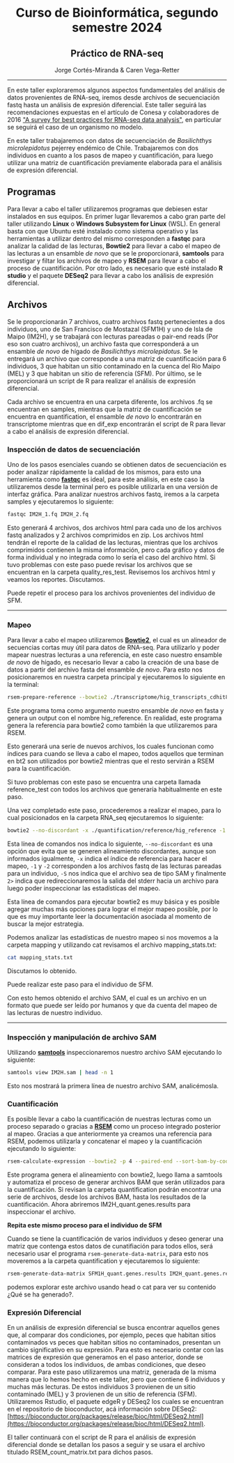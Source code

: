 <h1 style="text-align: center;"> Curso de Bioinformática, segundo semestre 2024 </h1>
<h2 style="text-align: center;"> Práctico de RNA-seq </h2>
<p style="text-align: center;"> Jorge Cortés-Miranda & Caren Vega-Retter</p>

---

En este taller exploraremos algunos aspectos fundamentales del análisis de datos provenientes de RNA-seq, iremos desde archivos de secuenciación fastq hasta un análisis de expresión diferencial. Este taller seguirá las recomendaciones expuestas en el artículo de Conesa y colaboradores de 2016 ["A survey for best practices for RNA-seq data analysis"](https://genomebiology.biomedcentral.com/articles/10.1186/s13059-016-0881-8), en partícular se seguirá el caso de un organismo no modelo.

En este taller trabajaremos con datos de secuenciación de *Basilichthys microlepidotus* pejerrey endémico de Chile. Trabajaremos con dos individuos en cuanto a los pasos de mapeo y cuantificación, para luego utilizar una matriz de cuantificación previamente elaborada para el análisis de expresión diferencial.

## **Programas**

Para llevar a cabo el taller utilizaremos programas que debiesen estar instalados en sus equipos. En primer lugar llevaremos a cabo gran parte del taller utilizando **Linux** o **Windows Subsystem for Linux** (WSL). En general basta con que Ubuntu esté instalado como sistema operativo y las herramientas a utilizar dentro del mismo corresponden a **fastqc** para analizar la calidad de las lecturas, **Bowtie2** para llevar a cabo el mapeo de las lecturas a un ensamble *de novo* que se le proporcionará, **samtools** para investigar y filtar los archivos de mapeo y **RSEM** para llevar a cabo el proceso de cuantificación. Por otro lado, es necesario que esté instalado **R studio** y el paquete **DESeq2** para llevar a cabo los análisis de expresión diferencial.

## **Archivos**

Se le proporcionarán 7 archivos, cuatro archivos fastq pertenecientes a dos individuos, uno de San Francisco de Mostazal (SFM1H) y uno de Isla de Maipo (IM2H), y se trabajará con lecturas pareadas o pair-end reads (Por eso son cuatro archivos), un archivo fasta que corresponderá a un ensamble *de novo* de hígado de *Basilichthys microlepidotus*. Se le entregará un archivo que corresponde a una matriz de cuantificación para 6 individuos, 3 que habitan un sitio contaminado en la cuenca del Rio Maipo (MEL) y 3 que habitan un sitio de referencia (SFM). Por último, se le proporcionará un script de R para realizar el análisis de expresión diferencial. 

Cada archivo se encuentra en una carpeta diferente, los archivos .fq se encuentran en samples, mientras que la matriz de cuantificación se encuentra en quantification, el ensamble *de novo* lo encontrarán en transcriptome mientras que en dif_exp encontrarán el script de R para llevar a cabo el análisis de expresión diferencial.

### **Inspección de datos de secuenciación**

Uno de los pasos esenciales cuando se obtienen datos de secuenciación es poder analizar rápidamente la calidad de los mismos, para esto una herramienta como [**fastqc**](https://www.bioinformatics.babraham.ac.uk/projects/fastqc/) es ideal, para este análisis, en este caso la utilizaremos desde la terminal pero es posible utilizarla en una versión de interfaz gráfica. Para analizar nuestros archivos fastq, iremos a la carpeta samples y ejecutaremos lo siguiente:

```sh
fastqc IM2H_1.fq IM2H_2.fq
```

Esto generará 4 archivos, dos archivos html para cada uno de los archivos fastq analizados y 2 archivos comprimidos en zip. Los archivos html tendrán el reporte de la calidad de las lecturas, mientras que los archivos comprimidos contienen la misma información, pero cada gráfico y datos de forma individual y no integrada como lo sería el caso del archivo html. Si tuvo problemas con este paso puede revisar los archivos que se encuentran en la carpeta quality_res_test. Revisemos los archivos html y veamos los reportes. Discutamos.

Puede repetir el proceso para los archivos provenientes del individuo de SFM.

---

### **Mapeo**

Para llevar a cabo el mapeo utilizaremos [**Bowtie2**](https://bowtie-bio.sourceforge.net/bowtie2/manual.shtml), el cual es un alineador de secuencias cortas muy útil para datos de RNA-seq. Para utilizarlo y poder mapear nuestras lecturas a una referencia, en este caso nuestro ensamble *de novo* de hígado, es necesario llevar a cabo la creación de una base de datos a partir del archivo fasta del ensamble *de novo*. Para esto nos posicionaremos en nuestra carpeta principal y ejecutaremos lo siguiente en la terminal:

```sh
rsem-prepare-reference --bowtie2 ./transcriptome/hig_transcripts_cdhit80.fasta ./quantification/reference/hig_reference
```
Este programa toma como argumento nuestro ensamble *de novo* en fasta y genera un output con el nombre hig_reference. En realidad, este programa genera la referencia para bowtie2 como también la que utilizaremos para RSEM.

Esto generará una serie de nuevos archivos, los cuales funcionan como índices para cuando se lleva a cabo el mapeo, todos aquellos que terminan en bt2 son utilizados por bowtie2 mientras que el resto servirán a RSEM para la cuantificación.

Si tuvo problemas con este paso se encuentra una carpeta llamada reference_test con todos los archivos que generaría habitualmente en este paso.

Una vez completado este paso, procederemos a realizar el mapeo, para lo cual posicionados en la carpeta RNA_seq ejecutaremos lo siguiente:

```sh
bowtie2 --no-discordant -x ./quantification/reference/hig_reference -1 ./samples/IM2H_1.fq -2 ./samples/IM2H_2.fq -S ./mapping/IM2H.sam 2> ./mapping/mapping_stats.txt
```

Esta línea de comandos nos indica lo siguiente, `--no-discordant` es una opción que evita que se generen alineamiento discordantes, aunque son informados igualmente, `-x` indica el índice de referencia para hacer el mapeo, `-1` y `-2` corresponden a los archivos fastq de las lecturas pareadas para un individuo, `-S` nos indica que el archivo sea de tipo SAM y finalmente `2>` indica que redireccionaremos la salida del stderr hacia un archivo para luego poder inspeccionar las estadísticas del mapeo.

Esta línea de comandos para ejecutar bowtie2 es muy básica y es posible agregar muchas más opciones para lograr el mejor mapeo posible, por lo que es muy importante leer la documentación asociada al momento de buscar la mejor estrategia.

Podemos analizar las estadísticas de nuestro mapeo si nos movemos a la carpeta mapping y utilizando cat revisamos el archivo mapping_stats.txt:

```sh
cat mapping_stats.txt
```
Discutamos lo obtenido.

Puede realizar este paso para el individuo de SFM.

Con esto hemos obtenido el archivo SAM, el cual es un archivo en un formato que puede ser leído por humanos y que da cuenta del mapeo de las lecturas de nuestro individuo.

---

### **Inspección y manipulación de archivo SAM**

Utilizando [**samtools**](http://www.htslib.org/doc/samtools.html) inspeccionaremos nuestro archivo SAM ejecutando lo siguiente:

```sh
samtools view IM2H.sam | head -n 1
```

Esto nos mostrará la primera línea de nuestro archivo SAM, analicémosla.



### **Cuantificación**

Es posible llevar a cabo la cuantificación de nuestras lecturas como un proceso separado o gracias a [**RSEM**](https://ycl6.gitbook.io/rna-seq-data-analysis/rna-seq_analysis_workflow/quantification_using_rsem1) como un proceso integrado posterior al mapeo. Gracias a que anteriormente ya creamos una referencia para RSEM, podemos utilizarla y concatenar el mapeo y la cuantificación ejecutando lo siguiente:

```sh
rsem-calculate-expression --bowtie2 -p 4 --paired-end --sort-bam-by-coordinate ./samples/IM2H_1.fq ./samples/IM2H_2.fq ./quantification/reference/hig_reference ./quantification/IM2H_quant
```

Este programa genera el alineamiento con bowtie2, luego llama a samtools y automatiza el proceso de generar archivos BAM que serán utilizados para la cuantificación. Si revisan la carpeta quantification podrán encontrar una serie de archivos, desde los archivos BAM, hasta los resultados de la cuantificación. Ahora abriremos IM2H_quant.genes.results para inspeccionar el archivo.

**Repita este mismo proceso para el individuo de SFM**

Cuando se tiene la cuantificación de varios individuos y deseo generar una matriz que contenga estos datos de cunatifiación para todos ellos, será necesario usar el programa `rsem-generate-data-matrix`, para esto nos moveremos a la carpeta quantification y ejecutaremos lo siguiente:

```sh
rsem-generate-data-matrix SFM1H_quant.genes.results IM2H_quant.genes.results > expression_matrix.tsv
```
podemos explorar este archivo usando head o cat para ver su contenido ¿Qué se ha generado?.

### Expresión Diferencial

En un análisis de expresión diferencial se busca encontrar aquellos genes que, al comparar dos condiciones, por ejemplo, peces que habitan sitios contaminados vs peces que habitan sitios no contaminados, presentan un cambio significativo en su expresión. Para esto es necesario contar con las matrices de expresión que generamos en el paso anterior, donde se consideran a todos los individuos, de ambas condiciones, que deseo comparar. Para este paso utilizaremos una matriz, generada de la misma manera que lo hemos hecho en este taller, pero que contiene 6 individuos y muchas más lecturas. De estos individuos 3 provienen de un sitio contaminado (MEL) y 3 provienen de un sitio de referencia (SFM). Utilizaremos Rstudio, el paquete edgeR y DESeq2 los cuales se encuentran en el repositorio de bioconductor, acá información sobre DESeq2: [https://bioconductor.org/packages/release/bioc/html/DESeq2.html](https://bioconductor.org/packages/release/bioc/html/DESeq2.html).

El taller continuará con el script de R para el análisis de expresión diferencial donde se detallan los pasos a seguir y se usara el archivo titulado RSEM_count_matrix.txt para dichos pasos.